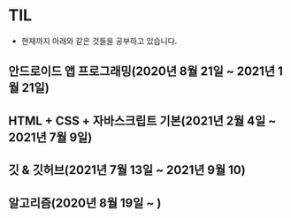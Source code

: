 # TIL

* 현재까지 아래와 같은 것들을 공부하고 있습니다.

## 안드로이드 앱 프로그래밍(2020년 8월 21일 ~ 2021년 1월 21일)

## HTML + CSS + 자바스크립트 기본(2021년 2월 4일 ~ 2021년 7월 9일)

## 깃 & 깃허브(2021년 7월 13일 ~ 2021년 9월 10)

## 알고리즘(2020년 8월 19일 ~ )

